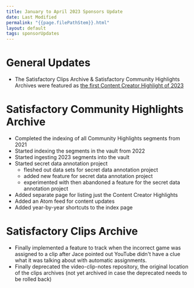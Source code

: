 ```yaml
---
title: January to April 2023 Sponsors Update
date: Last Modified
permalink: "{{page.filePathStem}}.html"
layout: default
tags: sponsorUpdates
---
```

# General Updates
+ The Satisfactory Clips Archive & Satisfactory Community Highlights Archives were featured as [the first Content Creator Highlight of 2023](https://www.youtube.com/watch?v=UGbxoMC5YJM)

# Satisfactory Community Highlights Archive
+ Completed the indexing of all Community Highlights segments from 2021
+ Started indexing the segments in the vault from 2022
+ Started ingesting 2023 segments into the vault
+ Started secret data annotation project
	+ fleshed out data sets for secret data annotation project
	+ added new feature for secret data annotation project
	+ experimented with then abandoned a feature for the secret data annotation project
+ Added separate page for listing just the Content Creator Highlights
+ Added an Atom feed for content updates
+ Added year-by-year shortcuts to the index page

# Satisfactory Clips Archive
+ Finally implemented a feature to track when the incorrect game was assigned to a clip after Jace pointed out YouTube didn't have a clue what it was talking about with automatic assignments.
+ Finally deprecated the video-clip-notes repository, the original location of the clips archives (not yet archived in case the deprecated needs to be rolled back)
